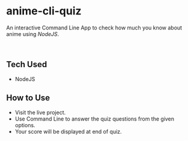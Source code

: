# anime-cli-quiz
 
An interactive Command Line App to check how much you know about anime using *NodeJS*. 

<br>

## Tech Used

* NodeJS

## How to Use

* Visit the live project.
* Use Command Line to answer the quiz questions from the given options.
* Your score will be displayed at end of quiz.